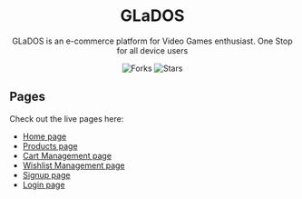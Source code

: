<div align="center">
  
# GLaDOS
  
GLaDOS is an e-commerce platform for Video Games enthusiast.
One Stop for all device users

![Forks](https://img.shields.io/github/forks/abhij1607/ecommerce-app)
![Stars](https://img.shields.io/github/stars/abhij1607/ecommerce-app)
</div>

## Pages
Check out the live pages here:
- [Home page](https://glados-ecommerce.netlify.app/)
- [Products page](https://glados-ecommerce.netlify.app/product.html)
- [Cart Management page](https://glados-ecommerce.netlify.app/cart.html)
- [Wishlist Management page](https://glados-ecommerce.netlify.app/wishlist.html)
- [Signup page](https://glados-ecommerce.netlify.app/signup.html)
- [Login page](https://glados-ecommerce.netlify.app/login.html)
